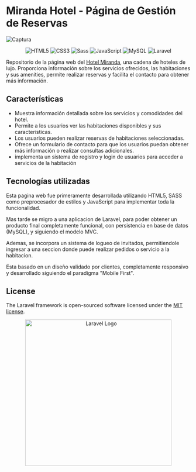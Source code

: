 # Miranda Hotel - Página de Gestión de Reservas

![Captura](https://imgur.com/EXmU5gr.png)

<div align='center'>

![HTML5](https://img.shields.io/badge/-HTML5-%23E44D27?style=flat-square&logo=html5&logoColor=ffffff)
![CSS3](https://img.shields.io/badge/-CSS3-%231572B6?style=flat-square&logo=css3)
![Sass](https://img.shields.io/badge/-Sass-%23CC6699?style=flat-square&logo=sass&logoColor=ffffff)
![JavaScript](https://img.shields.io/badge/-JavaScript-%23F7DF1C?style=flat-square&logo=javascript&logoColor=000000&labelColor=%23F7DF1C)
![MySQL](https://img.shields.io/badge/-MySQL-00758f?style=flat-square&logo=mysql&logoColor=ffffff)
![Laravel](https://img.shields.io/badge/-Laravel-F05340?style=flat-square&logo=laravel&logoColor=ffffff)

</div>

Repositorio de la página web del [Hotel Miranda](http://ec2-13-39-155-249.eu-west-3.compute.amazonaws.com/), una cadena de hoteles de lujo. Proporciona información sobre los servicios ofrecidos, las habitaciones y sus amenities, permite realizar reservas y facilita el contacto para obtener más información.

## Características

-   Muestra información detallada sobre los servicios y comodidades del hotel.
-   Permite a los usuarios ver las habitaciones disponibles y sus características.
-   Los usuarios pueden realizar reservas de habitaciones seleccionadas.
-   Ofrece un formulario de contacto para que los usuarios puedan obtener más información o realizar consultas adicionales.
-   implementa un sistema de registro y login de usuarios para acceder a servicios de la habitación

## Tecnologías utilizadas

Esta pagina web fue primeramente desarrollada utilizando HTML5, SASS como preprocesador de estilos y JavaScript para implementar toda la funcionalidad.

Mas tarde se migro a una aplicacion de Laravel, para poder obtener un producto final completamente funcional, con persistencia en base de datos (MySQL), y siguiendo el modelo MVC.

Ademas, se incorpora un sistema de logueo de invitados, permitiendole ingresar a una seccion donde puede realizar pedidos o servicio a la habitacion.

Esta basado en un diseño validado por clientes, completamente responsivo y desarrollado siguiendo el paradigma "Mobile First".

## License

The Laravel framework is open-sourced software licensed under the [MIT license](https://opensource.org/licenses/MIT).

<p align="center"><a href="https://laravel.com" target="_blank"><img src="https://raw.githubusercontent.com/laravel/art/master/logo-lockup/5%20SVG/2%20CMYK/1%20Full%20Color/laravel-logolockup-cmyk-red.svg" width="400" alt="Laravel Logo"></a></p>
